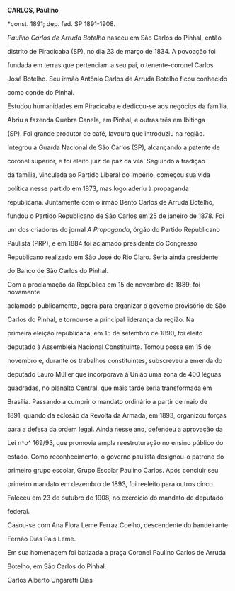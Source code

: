 **CARLOS, Paulino**



\*const. 1891; dep. fed. SP 1891-1908.



*Paulino Carlos de Arruda Botelho* nasceu em São Carlos do Pinhal, então

distrito de Piracicaba (SP), no dia 23 de março de 1834. A povoação foi

fundada em terras que pertenciam a seu pai, o tenente-coronel Carlos

José Botelho. Seu irmão Antônio Carlos de Arruda Botelho ficou conhecido

como conde do Pinhal.



Estudou humanidades em Piracicaba e dedicou-se aos negócios da família.

Abriu a fazenda Quebra Canela, em Pinhal, e outras três em Ibitinga

(SP). Foi grande produtor de café, lavoura que introduziu na região.

Integrou a Guarda Nacional de São Carlos (SP), alcançando a patente de

coronel superior, e foi eleito juiz de paz da vila. Seguindo a tradição

da família, vinculada ao Partido Liberal do Império, começou sua vida

política nesse partido em 1873, mas logo aderiu à propaganda

republicana. Juntamente com o irmão Bento Carlos de Arruda Botelho,

fundou o Partido Republicano de São Carlos em 25 de janeiro de 1878. Foi

um dos criadores do jornal *A Propaganda*, órgão do Partido Republicano

Paulista (PRP), e em 1884 foi aclamado presidente do Congresso

Republicano realizado em São José do Rio Claro. Seria ainda presidente

do Banco de São Carlos do Pinhal.



Com a proclamação da República em 15 de novembro de 1889, foi novamente

aclamado publicamente, agora para organizar o governo provisório de São

Carlos do Pinhal, e tornou-se a principal liderança da região. Na

primeira eleição republicana, em 15 de setembro de 1890, foi eleito

deputado à Assembleia Nacional Constituinte. Tomou posse em 15 de

novembro e, durante os trabalhos constituintes, subscreveu a emenda do

deputado Lauro Müller que incorporava à União uma zona de 400 léguas

quadradas, no planalto Central, que mais tarde seria transformada em

Brasília. Passando a cumprir o mandato ordinário a partir de maio de

1891, quando da eclosão da Revolta da Armada, em 1893, organizou forças

para a defesa da ordem legal. Ainda nesse ano, defendeu a aprovação da

Lei n^o^ 169/93, que promovia ampla reestruturação no ensino público do

estado. Como reconhecimento, o governo paulista designou-o patrono do

primeiro grupo escolar, Grupo Escolar Paulino Carlos. Após concluir seu

primeiro mandato em dezembro de 1893, foi reeleito para outros cinco.



Faleceu em 23 de outubro de 1908, no exercício do mandato de deputado

federal.



Casou-se com Ana Flora Leme Ferraz Coelho, descendente do bandeirante

Fernão Dias Pais Leme.



Em sua homenagem foi batizada a praça Coronel Paulino Carlos de Arruda

Botelho, em São Carlos do Pinhal.



Carlos Alberto Ungaretti Dias



